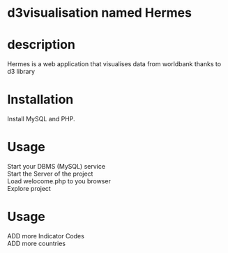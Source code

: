 # d3visualisation named Hermes<br>

# description<br>

Hermes is a web application that visualises data from worldbank thanks to d3 library<br>

# Installation<br>

Install MySQL and PHP.<br>


# Usage<br>

Start your DBMS (MySQL) service<br>
Start the Server of the project<br>
Load welocome.php to you browser<br>
Explore project<br>



# Usage<br>

ADD more Indicator Codes<br>
ADD more countries<br>
